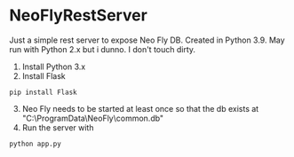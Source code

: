 # NeoFlyRestServer
Just a simple rest server to expose Neo Fly DB. Created in Python 3.9. May run with Python 2.x but i dunno. I don't touch dirty.

1. Install Python 3.x
2. Install Flask
```
pip install Flask
```
3. Neo Fly needs to be started at least once so that the db exists at "C:\ProgramData\NeoFly\common.db"
4. Run the server with
```
python app.py
```
